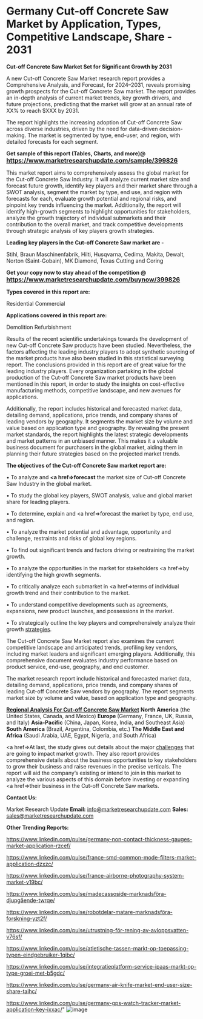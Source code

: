 # Germany Cut-off Concrete Saw Market by Application, Types, Competitive Landscape, Share - 2031

<strong>Cut-off Concrete Saw Market Set for Significant Growth by 2031</strong>

A new Cut-off Concrete Saw Market research report provides a Comprehensive Analysis, and Forecast, for 2024–2031, reveals promising growth prospects for the Cut-off Concrete Saw market. The report provides an in-depth analysis of current market trends, key growth drivers, and future projections, predicting that the market will grow at an annual rate of XX% to reach $XXX by 2031.

The report highlights the increasing adoption of Cut-off Concrete Saw across diverse industries, driven by the need for data-driven decision-making. The market is segmented by type, end-user, and region, with detailed forecasts for each segment.

<strong>Get sample of this report (Tables, Charts, and more)@ <a href=https://www.marketresearchupdate.com/sample/399826><font size=3 color=#0000ff>https://www.marketresearchupdate.com/sample/399826</font></a></strong>

This market report aims to comprehensively assess the global market for the Cut-off Concrete Saw Industry. It will analyze current market size and forecast future growth, identify key players and their market share through a SWOT analysis, segment the market by type, end use, and region with forecasts for each, evaluate growth potential and regional risks, and pinpoint key trends influencing the market. Additionally, the report will identify high-growth segments to highlight opportunities for stakeholders, analyze the growth trajectory of individual submarkets and their contribution to the overall market, and track competitive developments through strategic analysis of key players growth strategies.

<strong>Leading key players in the Cut-off Concrete Saw market are -</strong>

Stihl, Braun Maschinenfabrik, Hilti, Husqvarna, Cedima, Makita, Dewalt, Norton (Saint-Gobain), MK Diamond, Texas Cutting and Coring

<strong>Get your copy now to stay ahead of the competition @ <a href=https://www.marketresearchupdate.com/buynow/399826><font size=3 color=#0000ff>https://www.marketresearchupdate.com/buynow/399826</font></a></strong>

<strong>Types covered in this report are:</strong>

Residential
Commercial

<strong>Applications covered in this report are:</strong>

Demolition
Refurbishment

Results of the recent scientific undertakings towards the development of new Cut-off Concrete Saw products have been studied. Nevertheless, the factors affecting the leading industry players to adopt synthetic sourcing of the market products have also been studied in this statistical surveying report. The conclusions provided in this report are of great value for the leading industry players. Every organization partaking in the global production of the Cut-off Concrete Saw market products have been mentioned in this report, in order to study the insights on cost-effective manufacturing methods, competitive landscape, and new avenues for applications.

Additionally, the report includes historical and forecasted market data, detailing demand, applications, price trends, and company shares of leading vendors by geography. It segments the market size by volume and value based on application type and geography. By revealing the present market standards, the report highlights the latest strategic developments and market patterns in an unbiased manner. This makes it a valuable business document for purchasers in the global market, aiding them in planning their future strategies based on the projected market trends.

<strong>The objectives of the Cut-off Concrete Saw market report are:</strong>

• To analyze and <strong><a href=><strong>forecast</strong></a></strong> the market size of Cut-off Concrete Saw Industry in the global market.

• To study the global key players, SWOT analysis, value and global market share for leading players.

• To determine, explain and <a href=>forecast</a> the market by type, end use, and region.

• To analyze the market potential and advantage, opportunity and challenge, restraints and risks of global key regions.

• To find out significant trends and factors driving or restraining the market growth.

• To analyze the opportunities in the market for stakeholders <a href=>by</a> identifying the high growth segments.

• To critically analyze each submarket in <a href=>terms</a> of individual growth trend and their contribution to the market.

• To understand competitive developments such as agreements, expansions, new product launches, and possessions in the market.

• To strategically outline the key players and comprehensively analyze their growth <a href=ASDF881288>strategies</a>.

The Cut-off Concrete Saw Market report also examines the current competitive landscape and anticipated trends, profiling key vendors, including market leaders and significant emerging players. Additionally, this comprehensive document evaluates industry performance based on product service, end-use, geography, and end customer.

The market research report include historical and forecasted market data, detailing demand, applications, price trends, and company shares of leading Cut-off Concrete Saw vendors by geography. The report segments market size by volume and value, based on application type and geography.

<strong><u><b>Regional Analysis For Cut-off Concrete Saw Market</b></u></strong>
<strong><b>North America</b></strong> (the United States, Canada, and Mexico)
<strong><b>Europe </b></strong>(Germany, France, UK, Russia, and Italy)
<strong><b>Asia-Pacific</b></strong> (China, Japan, Korea, India, and Southeast Asia)
<strong><b>South America</b></strong> (Brazil, Argentina, Colombia, etc.)
<strong><b>The Middle East and Africa</b></strong> (Saudi Arabia, UAE, Egypt, Nigeria, and South Africa)

<a href=>At last,</a> the study gives out details about the major <a href=ASDF991299>challenges</a> that are going to impact market growth. They also report provides comprehensive details about the business opportunities to key stakeholders to grow their business and raise revenues in the precise verticals. The report will aid the company’s existing or intend to join in this market to analyze the various aspects of this domain before investing or expanding <a href=>their</a> business in the Cut-off Concrete Saw markets.

<strong>Contact Us:</strong>

Market Research Update
<strong>Email:</strong> info@marketresearchupdate.com
<strong>Sales:</strong> sales@marketresearchupdate.com

<strong>Other Trending Reports:</strong>

<a href=https://www.linkedin.com/pulse/germany-non-contact-thickness-gauges-market-application-rzcef/>https://www.linkedin.com/pulse/germany-non-contact-thickness-gauges-market-application-rzcef/</a>

<a href=https://www.linkedin.com/pulse/france-smd-common-mode-filters-market-application-dzxzc/>https://www.linkedin.com/pulse/france-smd-common-mode-filters-market-application-dzxzc/</a>

<a href=https://www.linkedin.com/pulse/france-airborne-photography-system-market-v19bc/>https://www.linkedin.com/pulse/france-airborne-photography-system-market-v19bc/</a>

<a href=https://www.linkedin.com/pulse/madecassoside-marknadsföra-djupgående-twrqe/>https://www.linkedin.com/pulse/madecassoside-marknadsföra-djupgående-twrqe/</a>

<a href=https://www.linkedin.com/pulse/robotdelar-matare-marknadsföra-forskning-yzt2f/>https://www.linkedin.com/pulse/robotdelar-matare-marknadsföra-forskning-yzt2f/</a>

<a href=https://www.linkedin.com/pulse/utrustning-för-rening-av-avloppsvatten-v76sf/>https://www.linkedin.com/pulse/utrustning-för-rening-av-avloppsvatten-v76sf/</a>

<a href=https://www.linkedin.com/pulse/atletische-tassen-markt-op-toepassing-typen-eindgebruiker-1qibc/>https://www.linkedin.com/pulse/atletische-tassen-markt-op-toepassing-typen-eindgebruiker-1qibc/</a>

<a href=https://www.linkedin.com/pulse/integratieplatform-service-ipaas-markt-op-type-groei-met-b5gdc/>https://www.linkedin.com/pulse/integratieplatform-service-ipaas-markt-op-type-groei-met-b5gdc/</a>

<a href=https://www.linkedin.com/pulse/germany-air-knife-market-end-user-size-share-taihc/>https://www.linkedin.com/pulse/germany-air-knife-market-end-user-size-share-taihc/</a>

<a href=https://www.linkedin.com/pulse/germany-gps-watch-tracker-market-application-key-ixxac/>https://www.linkedin.com/pulse/germany-gps-watch-tracker-market-application-key-ixxac/</a>"
![image](https://github.com/user-attachments/assets/caeab7e0-1c1a-4275-8f18-71443ebd83aa)
